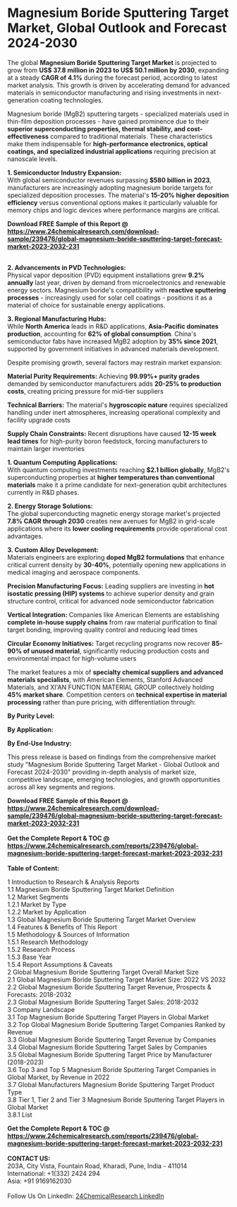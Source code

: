 <h1>Magnesium Boride Sputtering Target Market, Global Outlook and Forecast 2024-2030</h1><p>The global <strong>Magnesium Boride Sputtering Target Market</strong> is projected to grow from <strong>US$ 37.8 million in 2023 to US$ 50.1 million by 2030</strong>, expanding at a steady <strong>CAGR of 4.1%</strong> during the forecast period, according to latest market analysis. This growth is driven by accelerating demand for advanced materials in semiconductor manufacturing and rising investments in next-generation coating technologies.</p><p>Magnesium boride (MgB2) sputtering targets - specialized materials used in thin-film deposition processes - have gained prominence due to their <strong>superior superconducting properties, thermal stability, and cost-effectiveness</strong> compared to traditional materials. These characteristics make them indispensable for <strong>high-performance electronics, optical coatings, and specialized industrial applications</strong> requiring precision at nanoscale levels.</p><p><strong>1. Semiconductor Industry Expansion:</strong><br>
With global semiconductor revenues surpassing <strong>$580 billion in 2023</strong>, manufacturers are increasingly adopting magnesium boride targets for specialized deposition processes. The material's <strong>15-20% higher deposition efficiency</strong> versus conventional options makes it particularly valuable for memory chips and logic devices where performance margins are critical.</p><div><b>Download FREE Sample of this Report @ 
            <a href="https://www.24chemicalresearch.com/download-sample/239476/global-magnesium-boride-sputtering-target-forecast-market-2023-2032-231">
            https://www.24chemicalresearch.com/download-sample/239476/global-magnesium-boride-sputtering-target-forecast-market-2023-2032-231</a></b></div><br><p><strong>2. Advancements in PVD Technologies:</strong><br>
Physical vapor deposition (PVD) equipment installations grew <strong>9.2% annually</strong> last year, driven by demand from microelectronics and renewable energy sectors. Magnesium boride's compatibility with <strong>reactive sputtering processes</strong> - increasingly used for solar cell coatings - positions it as a material of choice for sustainable energy applications.</p><p><strong>3. Regional Manufacturing Hubs:</strong><br>
While <strong>North America</strong> leads in R&amp;D applications, <strong>Asia-Pacific dominates production</strong>, accounting for <strong>62% of global consumption</strong>. China's semiconductor fabs have increased MgB2 adoption by <strong>35% since 2021</strong>, supported by government initiatives in advanced materials development.</p><p>Despite promising growth, several factors may restrain market expansion:</p><p><strong>Material Purity Requirements:</strong> Achieving <strong>99.99%+ purity grades</strong> demanded by semiconductor manufacturers adds <strong>20-25% to production costs</strong>, creating pricing pressure for mid-tier suppliers</p><p><strong>Technical Barriers:</strong> The material's <strong>hygroscopic nature</strong> requires specialized handling under inert atmospheres, increasing operational complexity and facility upgrade costs</p><p><strong>Supply Chain Constraints:</strong> Recent disruptions have caused <strong>12-15 week lead times</strong> for high-purity boron feedstock, forcing manufacturers to maintain larger inventories</p><p><strong>1. Quantum Computing Applications:</strong><br>
With quantum computing investments reaching <strong>$2.1 billion globally</strong>, MgB2's superconducting properties at <strong>higher temperatures than conventional materials</strong> make it a prime candidate for next-generation qubit architectures currently in R&amp;D phases.</p><p><strong>2. Energy Storage Solutions:</strong><br>
The global superconducting magnetic energy storage market's projected <strong>7.8% CAGR through 2030</strong> creates new avenues for MgB2 in grid-scale applications where its <strong>lower cooling requirements</strong> provide operational cost advantages.</p><p><strong>3. Custom Alloy Development:</strong><br>
Materials engineers are exploring <strong>doped MgB2 formulations</strong> that enhance critical current density by <strong>30-40%</strong>, potentially opening new applications in medical imaging and aerospace components.</p><p><strong>Precision Manufacturing Focus:</strong> Leading suppliers are investing in <strong>hot isostatic pressing (HIP) systems</strong> to achieve superior density and grain structure control, critical for advanced node semiconductor fabrication</p><p><strong>Vertical Integration:</strong> Companies like American Elements are establishing <strong>complete in-house supply chains</strong> from raw material purification to final target bonding, improving quality control and reducing lead times</p><p><strong>Circular Economy Initiatives:</strong> Target recycling programs now recover <strong>85-90% of unused material</strong>, significantly reducing production costs and environmental impact for high-volume users</p><p>The market features a mix of <strong>specialty chemical suppliers and advanced materials specialists</strong>, with American Elements, Stanford Advanced Materials, and XI'AN FUNCTION MATERIAL GROUP collectively holding <strong>45% market share</strong>. Competition centers on <strong>technical expertise in material processing</strong> rather than pure pricing, with differentiation through:</p><p><strong>By Purity Level:</strong></p><p><strong>By Application:</strong></p><p><strong>By End-Use Industry:</strong></p><p>This press release is based on findings from the comprehensive market study "Magnesium Boride Sputtering Target Market - Global Outlook and Forecast 2024-2030" providing in-depth analysis of market size, competitive landscape, emerging technologies, and growth opportunities across all key segments and regions.</p><div><b>Download FREE Sample of this Report @ 
            <a href="https://www.24chemicalresearch.com/download-sample/239476/global-magnesium-boride-sputtering-target-forecast-market-2023-2032-231">
            https://www.24chemicalresearch.com/download-sample/239476/global-magnesium-boride-sputtering-target-forecast-market-2023-2032-231</a></b></div><br><div><b>Get the Complete Report & TOC @ 
            <a href="https://www.24chemicalresearch.com/reports/239476/global-magnesium-boride-sputtering-target-forecast-market-2023-2032-231">
            https://www.24chemicalresearch.com/reports/239476/global-magnesium-boride-sputtering-target-forecast-market-2023-2032-231</a></b></div><br>
            <b>Table of Content:</b><p>1 Introduction to Research & Analysis Reports<br />
    1.1 Magnesium Boride Sputtering Target Market Definition<br />
    1.2 Market Segments<br />
        1.2.1 Market by Type<br />
        1.2.2 Market by Application<br />
    1.3 Global Magnesium Boride Sputtering Target Market Overview<br />
    1.4 Features & Benefits of This Report<br />
    1.5 Methodology & Sources of Information<br />
        1.5.1 Research Methodology<br />
        1.5.2 Research Process<br />
        1.5.3 Base Year<br />
        1.5.4 Report Assumptions & Caveats<br />
2 Global Magnesium Boride Sputtering Target Overall Market Size<br />
    2.1 Global Magnesium Boride Sputtering Target Market Size: 2022 VS 2032<br />
    2.2 Global Magnesium Boride Sputtering Target Revenue, Prospects & Forecasts: 2018-2032<br />
    2.3 Global Magnesium Boride Sputtering Target Sales: 2018-2032<br />
3 Company Landscape<br />
    3.1 Top Magnesium Boride Sputtering Target Players in Global Market<br />
    3.2 Top Global Magnesium Boride Sputtering Target Companies Ranked by Revenue<br />
    3.3 Global Magnesium Boride Sputtering Target Revenue by Companies<br />
    3.4 Global Magnesium Boride Sputtering Target Sales by Companies<br />
    3.5 Global Magnesium Boride Sputtering Target Price by Manufacturer (2018-2023)<br />
    3.6 Top 3 and Top 5 Magnesium Boride Sputtering Target Companies in Global Market, by Revenue in 2022<br />
    3.7 Global Manufacturers Magnesium Boride Sputtering Target Product Type<br />
    3.8 Tier 1, Tier 2 and Tier 3 Magnesium Boride Sputtering Target Players in Global Market<br />
        3.8.1 List</p><div><b>Get the Complete Report & TOC @ 
            <a href="https://www.24chemicalresearch.com/reports/239476/global-magnesium-boride-sputtering-target-forecast-market-2023-2032-231">
            https://www.24chemicalresearch.com/reports/239476/global-magnesium-boride-sputtering-target-forecast-market-2023-2032-231</a></b></div><br><b>CONTACT US:</b><br>
            203A, City Vista, Fountain Road, Kharadi, Pune, India - 411014<br>
            International: +1(332) 2424 294<br>
            Asia: +91 9169162030 <br><br>
            Follow Us On LinkedIn: <a href="https://www.linkedin.com/company/24chemicalresearch/">24ChemicalResearch LinkedIn</a>